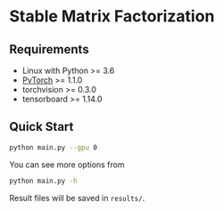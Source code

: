 # Stable Matrix Factorization
## Requirements
- Linux with Python >= 3.6
- [PyTorch](https://pytorch.org/) >= 1.1.0
- torchvision >= 0.3.0
- tensorboard >= 1.14.0

## Quick Start
```bash
python main.py --gpu 0
```
You can see more options from
```bash
python main.py -h
```
Result files will be saved in `results/`.
